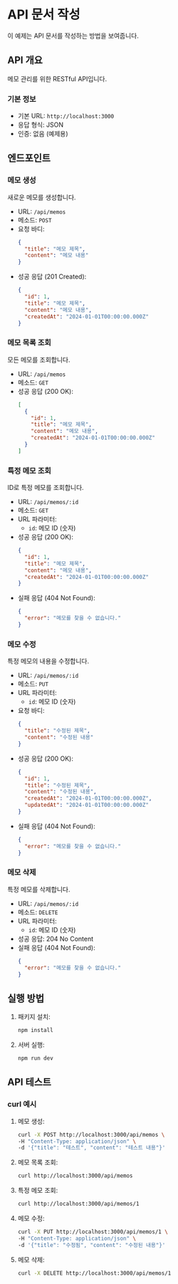 # API 문서 작성

이 예제는 API 문서를 작성하는 방법을 보여줍니다.

## API 개요

메모 관리를 위한 RESTful API입니다.

### 기본 정보

- 기본 URL: `http://localhost:3000`
- 응답 형식: JSON
- 인증: 없음 (예제용)

## 엔드포인트

### 메모 생성

새로운 메모를 생성합니다.

- URL: `/api/memos`
- 메소드: `POST`
- 요청 바디:
  ```json
  {
    "title": "메모 제목",
    "content": "메모 내용"
  }
  ```
- 성공 응답 (201 Created):
  ```json
  {
    "id": 1,
    "title": "메모 제목",
    "content": "메모 내용",
    "createdAt": "2024-01-01T00:00:00.000Z"
  }
  ```

### 메모 목록 조회

모든 메모를 조회합니다.

- URL: `/api/memos`
- 메소드: `GET`
- 성공 응답 (200 OK):
  ```json
  [
    {
      "id": 1,
      "title": "메모 제목",
      "content": "메모 내용",
      "createdAt": "2024-01-01T00:00:00.000Z"
    }
  ]
  ```

### 특정 메모 조회

ID로 특정 메모를 조회합니다.

- URL: `/api/memos/:id`
- 메소드: `GET`
- URL 파라미터:
  - `id`: 메모 ID (숫자)
- 성공 응답 (200 OK):
  ```json
  {
    "id": 1,
    "title": "메모 제목",
    "content": "메모 내용",
    "createdAt": "2024-01-01T00:00:00.000Z"
  }
  ```
- 실패 응답 (404 Not Found):
  ```json
  {
    "error": "메모를 찾을 수 없습니다."
  }
  ```

### 메모 수정

특정 메모의 내용을 수정합니다.

- URL: `/api/memos/:id`
- 메소드: `PUT`
- URL 파라미터:
  - `id`: 메모 ID (숫자)
- 요청 바디:
  ```json
  {
    "title": "수정된 제목",
    "content": "수정된 내용"
  }
  ```
- 성공 응답 (200 OK):
  ```json
  {
    "id": 1,
    "title": "수정된 제목",
    "content": "수정된 내용",
    "createdAt": "2024-01-01T00:00:00.000Z",
    "updatedAt": "2024-01-01T00:00:00.000Z"
  }
  ```
- 실패 응답 (404 Not Found):
  ```json
  {
    "error": "메모를 찾을 수 없습니다."
  }
  ```

### 메모 삭제

특정 메모를 삭제합니다.

- URL: `/api/memos/:id`
- 메소드: `DELETE`
- URL 파라미터:
  - `id`: 메모 ID (숫자)
- 성공 응답: 204 No Content
- 실패 응답 (404 Not Found):
  ```json
  {
    "error": "메모를 찾을 수 없습니다."
  }
  ```

## 실행 방법

1. 패키지 설치:

   ```bash
   npm install
   ```

2. 서버 실행:
   ```bash
   npm run dev
   ```

## API 테스트

### curl 예시

1. 메모 생성:

   ```bash
   curl -X POST http://localhost:3000/api/memos \
   -H "Content-Type: application/json" \
   -d '{"title": "테스트", "content": "테스트 내용"}'
   ```

2. 메모 목록 조회:

   ```bash
   curl http://localhost:3000/api/memos
   ```

3. 특정 메모 조회:

   ```bash
   curl http://localhost:3000/api/memos/1
   ```

4. 메모 수정:

   ```bash
   curl -X PUT http://localhost:3000/api/memos/1 \
   -H "Content-Type: application/json" \
   -d '{"title": "수정됨", "content": "수정된 내용"}'
   ```

5. 메모 삭제:
   ```bash
   curl -X DELETE http://localhost:3000/api/memos/1
   ```
